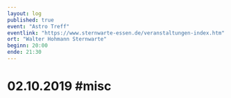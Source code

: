 ```yaml
---
layout: log
published: true
event: "Astro Treff"
eventlink: "https://www.sternwarte-essen.de/veranstaltungen-index.htm"
ort: "Walter Hohmann Sternwarte"
beginn: 20:00
ende: 21:30
---
```


# 02.10.2019 #misc
